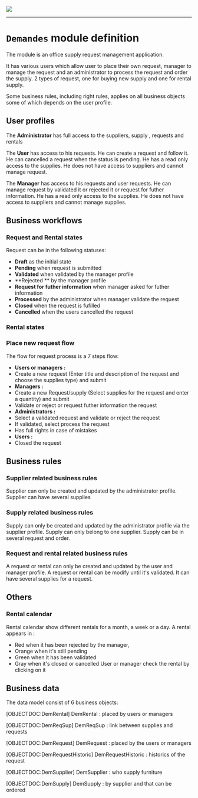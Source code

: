 <!--
 ___ _            _ _    _ _    __
/ __(_)_ __  _ __| (_)__(_) |_ /_/
\__ \ | '  \| '_ \ | / _| |  _/ -_)
|___/_|_|_|_| .__/_|_\__|_|\__\___|
            |_| 
-->
![](https://docs.simplicite.io//logos/logo250.png)
* * *

`Demandes` module definition
============================

The module is an office supply request management application.

It has various users which allow user to place their own request, manager to manage the request and 
an administrator to process the request and order the supply.
2 types of request, one for buying new supply and one for rental supply.

Some business rules, including right rules, applies on all business objects some of which depends on the user profile.


User profiles
-------------

The **Administrator** has full access to the suppliers, supply , requests and rentals

The **User** has access to his requests.
He can create a request and follow it. 
He can cancelled a request when the status is pending. 
He has a read only access to the supplies.
He does not have access to suppliers and cannot manage request.

The **Manager** has access to his requests and user requests.
He can manage request by validated it or rejected it or request for futher information.
He has a read only access to the supplies.
He does not have access to suppliers and cannot manage supplies.

Business workflows
------------------

### Request and Rental states

Request can be in the following statuses:
- **Draft** as the initial state
- **Pending** when request is submitted
- **Validated** when validated by the manager profile
- **Rejected ** by the manager profile
- **Request for futher information** when manager asked for futher information
- **Processed** by the administrator when manager validate the request
- **Closed** when the request is fufilled
- **Cancelled** when the users cancelled the request

### Rental states


### Place new request flow

The flow for request process is a 7 steps flow:
- **Users or managers :**
- Create a new request (Enter title and description of the request and choose the supplies type) and submit  
- **Managers :**
- Create a new Request/supply (Select supplies for the request and enter a quantity) and submit  
- Validate or reject or request futher information the request
- **Administrators :**
- Select a validated request and validate or reject the request  
- If validated, select process the request  
- Has full rights in case of mistakes
- **Users :**  
- Closed the request  


Business rules
--------------

### Supplier related business rules

Supplier can only be created and updated by the administrator profile.
Supplier can have several supplies

### Supply related business rules

Supply can only be created and updated by the administrator profile via the supplier profile.
Supply can only belong to one supplier. 
Supply can be in several request and order.

### Request and rental related business rules

A request or rental can only be created and updated by the user and manager profile.
A request or rental can be modify until it's validated.
It can have several supplies for a request.


Others
------

### Rental calendar

Rental calendar show different rentals for a month, a week or a day. 
A rental appears in :
- Red when it has been rejected by the manager,
- Orange when it's still pending
- Green when it has been validated
- Gray when it's closed or cancelled
User or manager check the rental by clicking on it

Business data
-------------

The data model consist of 6 business objects:


[OBJECTDOC:DemRental] 
DemRental : placed by users or managers

[OBJECTDOC:DemReqSup] 
DemReqSup : link between  supplies and requests

[OBJECTDOC:DemRequest] 
DemRequest : placed by the users or managers

[OBJECTDOC:DemRequestHistoric] 
DemRequestHistoric : historics of the request

[OBJECTDOC:DemSupplier] 
DemSupplier : who supply furniture

[OBJECTDOC:DemSupply] 
DemSupply : by supplier and that can be ordered